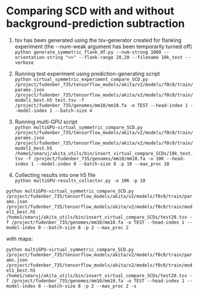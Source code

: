 
# Comparing SCD with and without background-prediction subtraction   

1. tsv has been generated using the tsv-generator created for flanking experiment (the --num-weak argument has been temporarily turned off)     
`python generate_symmetric_flank_df.py --num-strong 1000 --orientation-string ">>" --flank-range 20,20 --filename 10k_test --verbose`

2. Running test experiment using prediction-generating script     
`python virtual_symmetric_experiment_compare_SCD.py /project/fudenber_735/tensorflow_models/akita/v2/models/f0c0/train/params.json /project/fudenber_735/tensorflow_models/akita/v2/models/f0c0/train/model1_best.h5 test.tsv -f /project/fudenber_735/genomes/mm10/mm10.fa -o TEST --head-index 1 --model-index 1 --batch-size 4`

3. Running multi-GPU script      
`python multiGPU-virtual_symmetric_compare_SCD.py /project/fudenber_735/tensorflow_models/akita/v2/models/f0c0/train/params.json /project/fudenber_735/tensorflow_models/akita/v2/models/f0c0/train/model1_best.h5 /home1/smaruj/akita_utils/bin/insert_virtual_compare_SCDs/10k_test.tsv -f /project/fudenber_735/genomes/mm10/mm10.fa -o 10K --head-index 1 --model-index 0 --batch-size 8 -p 10 --max_proc 10`

4. Collecting results into one h5 file     
`python multiGPU-results_collector.py -o 10K -p 10`







`python multiGPU-virtual_symmetric_compare_SCD.py /project/fudenber_735/tensorflow_models/akita/v2/models/f0c0/train/params.json /project/fudenber_735/tensorflow_models/akita/v2/models/f0c0/train/model1_best.h5 /home1/smaruj/akita_utils/bin/insert_virtual_compare_SCDs/test20.tsv -f /project/fudenber_735/genomes/mm10/mm10.fa -o TEST --head-index 1 --model-index 0 --batch-size 8 -p 2 --max_proc 2`



with maps:

`python multiGPU-virtual_symmetric_compare_SCD.py /project/fudenber_735/tensorflow_models/akita/v2/models/f0c0/train/params.json /project/fudenber_735/tensorflow_models/akita/v2/models/f0c0/train/model1_best.h5 /home1/smaruj/akita_utils/bin/insert_virtual_compare_SCDs/test20.tsv -f /project/fudenber_735/genomes/mm10/mm10.fa -o TEST --head-index 1 --model-index 0 --batch-size 8 -p 2 --max_proc 2 -s`